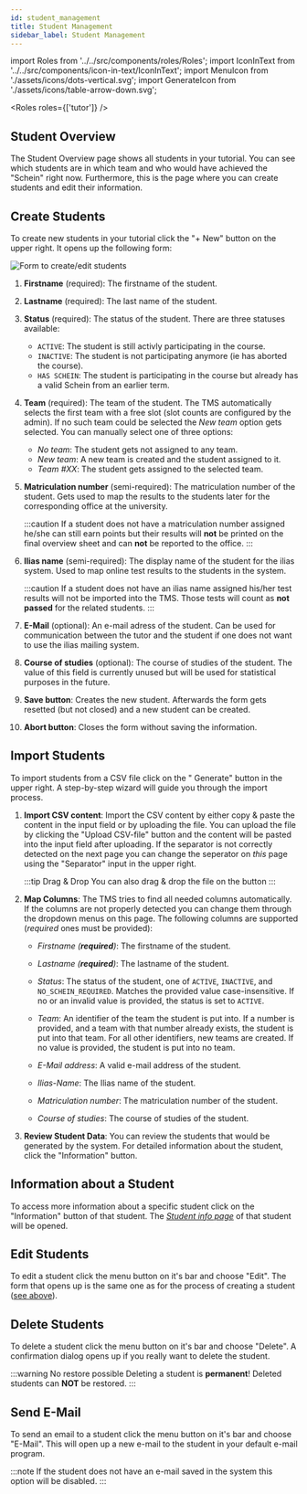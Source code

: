 ```yaml
---
id: student_management
title: Student Management
sidebar_label: Student Management
---
```


import Roles from '../../src/components/roles/Roles';
import IconInText from '../../src/components/icon-in-text/IconInText';
import MenuIcon from './assets/icons/dots-vertical.svg';
import GenerateIcon from './assets/icons/table-arrow-down.svg';

<Roles roles={['tutor']} />

## Student Overview

The Student Overview page shows all students in your tutorial.
You can see which students are in which team and who would have achieved the "Schein" right now.
Furthermore, this is the page where you can create students and edit their information.

## Create Students

To create new students in your tutorial click the "+ New" button on the upper right. It opens up the following form:

![Form to create/edit students](./assets/student_form.png)

1.  **Firstname** (required): The firstname of the student.

1.  **Lastname** (required): The last name of the student.

1.  **Status** (required): The status of the student. There are three statuses available:

    - `ACTIVE`: The student is still activly participating in the course.
    - `INACTIVE`: The student is not participating anymore (ie has aborted the course).
    - `HAS SCHEIN`: The student is participating in the course but already has a valid Schein from an earlier term.

1.  **Team** (required): The team of the student.
    The TMS automatically selects the first team with a free slot (slot counts are configured by the admin). If no such team could be selected the _New team_ option gets selected.
    You can manually select one of three options:

    - _No team_: The student gets not assigned to any team.
    - _New team_: A new team is created and the student assigned to it.
    - _Team #XX_: The student gets assigned to the selected team.

1.  **Matriculation number** (semi-required): The matriculation number of the student. Gets used to map the results to the students later for the corresponding office at the university.

    :::caution
    If a student does not have a matriculation number assigned he/she can still earn points but their results will **not** be printed on the final overview sheet and can **not** be reported to the office.
    :::

1.  **Ilias name** (semi-required): The display name of the student for the ilias system. Used to map online test results to the students in the system.

    :::caution
    If a student does not have an ilias name assigned his/her test results will not be imported into the TMS. Those tests will count as **not passed** for the related students.
    :::

1.  **E-Mail** (optional): An e-mail adress of the student. Can be used for communication between the tutor and the student if one does not want to use the ilias mailing system.

1.  **Course of studies** (optional): The course of studies of the student. The value of this field is currently unused but will be used for statistical purposes in the future.

1.  **Save button**: Creates the new student. Afterwards the form gets resetted (but not closed) and a new student can be created.

1.  **Abort button**: Closes the form without saving the information.

## Import Students

To import students from a CSV file click on the "<IconInText icon={GenerateIcon} /> Generate" button in the upper right. A step-by-step wizard will guide you through the import process.

1. **Import CSV content**: Import the CSV content by either copy & paste the content in the input field or by uploading the file. You can upload the file by clicking the "Upload CSV-file" button and the content will be pasted into the input field after uploading. If the separator is not correctly detected on the next page you can change the seperator on _this_ page using the "Separator" input in the upper right.

   :::tip Drag & Drop
   You can also drag & drop the file on the button
   :::

1. **Map Columns**: The TMS tries to find all needed columns automatically. If the columns are not properly detected you can change them through the dropdown menus on this page. The following columns are supported (_required_ ones must be provided):

   - _Firstname (**required**)_: The firstname of the student.

   - _Lastname (**required**)_: The lastname of the student.

   - _Status_: The status of the student, one of `ACTIVE`, `INACTIVE`, and `NO_SCHEIN_REQUIRED`. Matches the provided value case-insensitive. If no or an invalid value is provided, the status is set to `ACTIVE`.

   - _Team_: An identifier of the team the student is put into. If a number is provided, and a team with that number already exists, the student is put into that team. For all other identifiers, new teams are created. If no value is provided, the student is put into no team.

   - _E-Mail address_: A valid e-mail address of the student.

   - _Ilias-Name_: The Ilias name of the student.

   - _Matriculation number_: The matriculation number of the student.

   - _Course of studies_: The course of studies of the student.

1. **Review Student Data**: You can review the students that would be generated by the system. For detailed information about the student, click the "Information" button.

## Information about a Student

To access more information about a specific student click on the "Information" button of that student. The [_Student info page_](./student_info) of that student will be opened.

## Edit Students

To edit a student click the menu button <IconInText icon={MenuIcon} /> on it's bar and choose "Edit". The form that opens up is the same one as for the process of creating a student ([see above](#create-students)).

## Delete Students

To delete a student click the menu button <IconInText icon={MenuIcon} /> on it's bar and choose "Delete". A confirmation dialog opens up if you really want to delete the student.

:::warning No restore possible
Deleting a student is **permanent**! Deleted students can **NOT** be restored.
:::

## Send E-Mail

To send an email to a student click the menu button <IconInText icon={MenuIcon} /> on it's bar and choose "E-Mail". This will open up a new e-mail to the student in your default e-mail program.

:::note
If the student does not have an e-mail saved in the system this option will be disabled.
:::
